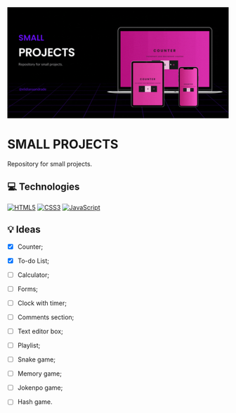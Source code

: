 <div id="top" align="center">
  <img alt="Small Projects" src="https://raw.githubusercontent.com/elidianaandrade/utilities/0f0d1fc8d9a97ddf5820abe138b11bba16030823/templates/README/img/covers/small-projects.gif">
</div>

# SMALL PROJECTS
Repository for small projects.

## 💻 Technologies
[![HTML5](https://img.shields.io/badge/HTML5-000?style=for-the-badge&logo=html5&logoColor=7520FF)](https://developer.mozilla.org/pt-BR/docs/Web/HTML)
[![CSS3](https://img.shields.io/badge/CSS3-000?style=for-the-badge&logo=css3&logoColor=7520FF)](https://developer.mozilla.org/pt-BR/docs/Web/CSS)
[![JavaScript](https://img.shields.io/badge/JavaScript-000?style=for-the-badge&logo=javascript&logoColor=7520FF)](https://developer.mozilla.org/pt-BR/docs/Web/JavaScript)

## 💡 Ideas
- [x] Counter;
- [x] To-do List;
- [ ] Calculator;
- [ ] Forms;
- [ ] Clock with timer;
- [ ] Comments section;
- [ ] Text editor box;
- [ ] Playlist;
- [ ] Snake game;
- [ ] Memory game;
- [ ] Jokenpo game;
- [ ] Hash game.



